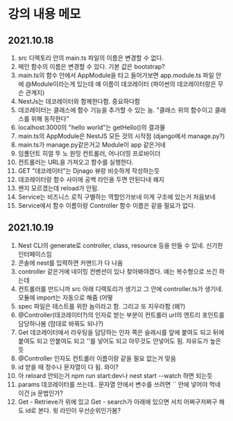 # 강의 내용 메모

## 2021.10.18

1. src 디렉토리 안의 main.ts 파일의 이름은 변경할 수 없다.
2. 메인 함수의 이름은 변경할 수 있다. 기본 값은 bootstrap?
3. main.ts의 함수 안에서 AppModule을 타고 들어가보면 app.module.ts 파일 안에 @Module이라는게 있는데 얘 이름이 데코레이터 (파이썬의 데코레이터랑은 무슨 관계지)
4. NestJs는 데코레이터와 함께한다함. 중요하다함
5. 데코레이터는 클래스에 함수 기능을 추가할 수 있는 놈. "클래스 위의 함수이고 클래스를 위해 동작한다"
6. localhost:3000의 "hello world"는 getHello()의 결과물
7. main.ts의 AppModule은 NestJS 모든 것의 시작점 (django에서 manage.py?)
8. main.ts가 manage.py같은거고 Module이 app 같은거네
9. 임폴던트 히얼 뚜 노 원띵 컨트롤러, 어나더띵 프로바이더
10. 컨트롤러는 URL을 가져오고 함수를 실행한다.
11. GET "데코레이터"는 Djnago 뷰랑 비슷하게 작성하는듯
12. 데코레이터랑 함수 사이에 공백 라인을 두면 안된다네 왜지
13. 왠지 모르겠는데 reload가 안됨.
14. Service는 비즈니스 로직 구별하는 역할인가보네 이게 구조에 있는거 처음보네
15. Service에서 함수 이름이랑 Controller 함수 이름은 같을 필요가 없다.

## 2021.10.19

1. Nest CLI의 generate로 controller, class, resource 등을 만들 수 있네. 신기한 인터페이스임
2. 콘솔에 nest를 입력하면 커맨드가 다 나옴
3. controller 같은거에 네이밍 컨벤션이 있나 찾아봐야겠다. 얘는 복수형으로 쓰긴 하는데
4. 컨트롤러를 만드니까 src 아래 디렉토리가 생기고 그 안에 controller.ts가 생기네. 모듈에 import는 자동으로 해줌 (어떻
5. spec 파일은 테스트를 위한 놈이라고 함. 그리고 또 지우라함 (왜?)
6. @Controller(데코레이터?)의 인자로 받는 부분이 컨트롤러 url의 엔트리 포인트를 담당하나봄 (맘대로 바꿔도 되나?)
7. Get 데코레이터에서 라우팅을 담당하는 인자 쪽은 슬래시를 앞에 붙여도 되고 뒤에 붙여도 되고 안붙여도 되고 ''를 넣어도 되고 아무것도 안넣어도 됨. 자유도가 높은듯
8. @Controller 인자도 컨트롤러 이름이랑 같을 필요 없는거 맞음
9. id 받을 때 정수나 문자열이 다 됨. 와이?
10. 아 reloard 안되는거 npm run start:dev나 nest start --watch 하면 되는듯
11. params 데코레이터를 쓰는데.. 문자열 안에서 변수를 쓰려면 `` 안에 넣어야 먹네 이건 js 문법인가?
12. Get - Retrieve가 위에 있고 Get - search가 아래에 있으면 서치 어쩌구저쩌구 해도 id로 본다. 윗 라인이 우선순위인가봄?



